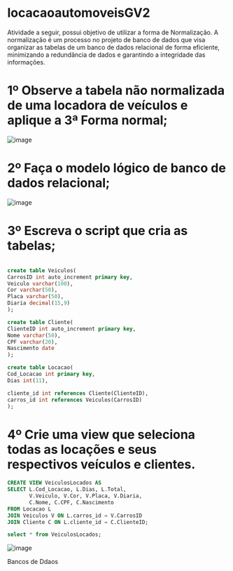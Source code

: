 # locacaoautomoveisGV2

Atividade a seguir, possui objetivo de utilizar a forma de Normalização. A normalização é um processo no projeto de banco de dados que visa organizar as tabelas
de um banco de dados relacional de forma eficiente, minimizando a redundância de dados e
garantindo a integridade das informações. 

# 1º Observe a tabela não normalizada de uma locadora de veículos e aplique a 3ª Forma normal;
![image](https://github.com/huankzera/locacaoautomoveisGV2/assets/126423433/7d8e11af-03c4-4f23-acbf-1eb29580b7ac)


# 2º Faça o modelo lógico de banco de dados relacional;
![image](https://github.com/huankzera/locacaoautomoveisGV2/assets/126423433/cc7af655-2364-4a86-8518-500f933502c7)


# 3º Escreva o script que cria as tabelas;
``` SQL

create table Veiculos(
CarrosID int auto_increment primary key, 
Veiculo varchar(100),
Cor varchar(50),
Placa varchar(50),
Diaria decimal(15,9)
);

create table Cliente(
ClienteID int auto_increment primary key, 
Nome varchar(50),
CPF varchar(20),
Nascimento date
);

create table Locacao(
Cod_Locacao int primary key, 
Dias int(11), 

cliente_id int references Cliente(ClienteID),
carros_id int references Veiculos(CarrosID)
);
``` 

# 4º Crie uma view que seleciona todas as locações e seus respectivos veículos e clientes.
``` SQL
CREATE VIEW VeiculosLocados AS
SELECT L.Cod_Locacao, L.Dias, L.Total, 
       V.Veiculo, V.Cor, V.Placa, V.Diaria,
       C.Nome, C.CPF, C.Nascimento
FROM Locacao L
JOIN Veiculos V ON L.carros_id = V.CarrosID
JOIN Cliente C ON L.cliente_id = C.ClienteID;

select * from VeiculosLocados;
```
![image](https://github.com/huankzera/locacaoautomoveisGV2/assets/126423433/9193416d-737b-44d4-80a0-62951f9c8555)


Bancos de Ddaos 
